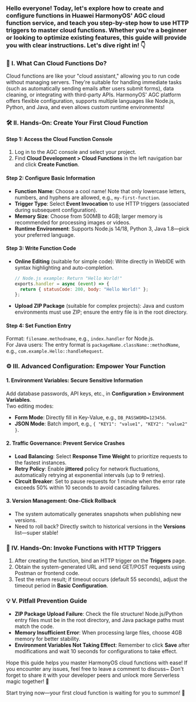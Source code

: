 ### Hello everyone! Today, let's explore how to create and configure functions in Huawei HarmonyOS' AGC cloud function service, and teach you step-by-step how to use HTTP triggers to master cloud functions. Whether you're a beginner or looking to optimize existing features, this guide will provide you with clear instructions. Let's dive right in! 👇  


### 🌟 I. What Can Cloud Functions Do?  
Cloud functions are like your "cloud assistant," allowing you to run code without managing servers. They're suitable for handling immediate tasks (such as automatically sending emails after users submit forms), data cleaning, or integrating with third-party APIs. HarmonyOS' AGC platform offers flexible configuration, supports multiple languages like Node.js, Python, and Java, and even allows custom runtime environments!  


### 🛠️ II. Hands-On: Create Your First Cloud Function  
#### Step 1: Access the Cloud Function Console  
1. Log in to the AGC console and select your project.  
2. Find **Cloud Development > Cloud Functions** in the left navigation bar and click **Create Function**.  

#### Step 2: Configure Basic Information  
- **Function Name**: Choose a cool name! Note that only lowercase letters, numbers, and hyphens are allowed, e.g., `my-first-function`.  
- **Trigger Type**: Select **Event Invocation** to use HTTP triggers (associated during subsequent configuration).  
- **Memory Size**: Choose from 500MB to 4GB; larger memory is recommended for processing images or videos.  
- **Runtime Environment**: Supports Node.js 14/18, Python 3, Java 1.8—pick your preferred language.  

#### Step 3: Write Function Code  
- **Online Editing** (suitable for simple code): Write directly in WebIDE with syntax highlighting and auto-completion.  
  ```javascript  
  // Node.js example: Return "Hello World!"  
  exports.handler = async (event) => {  
    return { statusCode: 200, body: "Hello World!" };  
  };  
  ```  
- **Upload ZIP Package** (suitable for complex projects): Java and custom environments must use ZIP; ensure the entry file is in the root directory.  

#### Step 4: Set Function Entry  
Format: `filename.methodname`, e.g., `index.handler` for Node.js.  
For Java users: The entry format is `packageName.className::methodName`, e.g., `com.example.Hello::handleRequest`.  


### ⚙️ III. Advanced Configuration: Empower Your Function  
#### 1. Environment Variables: Secure Sensitive Information  
Add database passwords, API keys, etc., in **Configuration > Environment Variables**.  
Two editing modes:  
- **Form Mode**: Directly fill in Key-Value, e.g., `DB_PASSWORD=123456`.  
- **JSON Mode**: Batch import, e.g., `{ "KEY1": "value1", "KEY2": "value2" }`.  

#### 2. Traffic Governance: Prevent Service Crashes  
- **Load Balancing**: Select **Response Time Weight** to prioritize requests to the fastest instances.  
- **Retry Policy**: Enable **jittered** policy for network fluctuations, automatically retrying at exponential intervals (up to 9 retries).  
- **Circuit Breaker**: Set to pause requests for 1 minute when the error rate exceeds 50% within 10 seconds to avoid cascading failures.  

#### 3. Version Management: One-Click Rollback  
- The system automatically generates snapshots when publishing new versions.  
- Need to roll back? Directly switch to historical versions in the **Versions** list—super stable!  


### 🚀 IV. Hands-On: Invoke Functions with HTTP Triggers  
1. After creating the function, bind an HTTP trigger on the **Triggers** page.  
2. Obtain the system-generated URL and send GET/POST requests using Postman or frontend code.  
3. Test the return result; if timeout occurs (default 55 seconds), adjust the timeout period in **Basic Configuration**.  


### 💡 V. Pitfall Prevention Guide  
- **ZIP Package Upload Failure**: Check the file structure! Node.js/Python entry files must be in the root directory, and Java package paths must match the code.  
- **Memory Insufficient Error**: When processing large files, choose 4GB memory for better stability.  
- **Environment Variables Not Taking Effect**: Remember to click **Save** after modifications and wait 10 seconds for configurations to take effect.  


Hope this guide helps you master HarmonyOS cloud functions with ease! If you encounter any issues, feel free to leave a comment to discuss~ Don't forget to share it with your developer peers and unlock more Serverless magic together! 🎉  

Start trying now—your first cloud function is waiting for you to summon! 🚀
